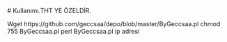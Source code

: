 <P># Kullanımı.THT YE ÖZELDİR.</P>
Wget https://github.com/geccsaa/depo/blob/master/ByGeccsaa.pl
chmod 755 ByGeccsaa.pl
perl ByGeccsaa.pl ip adresi

